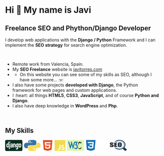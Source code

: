 
<h1>Hi 👋 My name is Javi</h1>
<h2>Freelance SEO and Phython/Django Developer</h2>
<p>I develop web applications with the <strong>Django / Python</strong> Framework and I can implement the <strong>SEO strategy</strong> for search engine optimization.</p>
<br/>
<ul>
  <li>Remote work from Valencia, Spain.</li>
  <li>My <strong>SEO Freelance</strong> website is <a href="https://www.javitorres.com">javitorres.com</a></li>
  <li>
    <ul>
      <li>On this website you can see some of my skills as SEO, although I have some more... :v:</li>
    </ul>
  </li>
  <li>I also have some projects <strong>developed with Django</strong>, the Python framework for web pages and custom applications.</li>
  <li>I :heart: all things <strong>HTML5</strong>, <strong>CSS3</strong>, <strong>JavaScript</strong>, and of course <strong>Python and Django</strong>.</li>
  <li>I also have deep knowledge in <strong>WordPress</strong> and <strong>Php</strong>.</li>
</ul>

<br />
<h2>My Skills</h2>
<p align="left" dir="auto">
<img src="images/django.svg" width="56" height="36" />
<img src="images/python.svg" width="56" height="36" />
<img src="images/html5.svg" width="36" height="36" />
<img src="images/javascript.svg" width="36" height="36" />
<img src="images/W3C.webp" width="56" height="36" />
<img src="images/css3.svg" width="36" height="36" />
<img src="images/photoshop.svg" width="36" height="36" />
<img src="images/seo.svg" width="56" height="36" />
</p>
